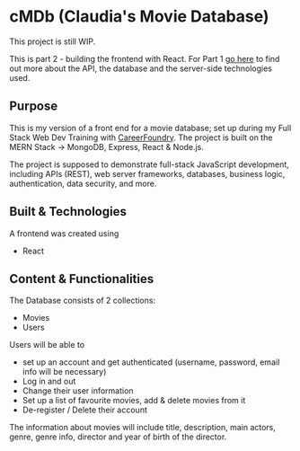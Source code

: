 # cMDb (Claudia's Movie Database)

This project is still WIP.

This is part 2 - building the frontend with React.
For Part 1 [go here](https://github.com/koernerclaudia/CMDB) to find out more about the API, the database and the server-side technologies used.

## Purpose

This is my version of a front end for a movie database; set up during my Full Stack Web Dev Training with [CareerFoundry](https://careerfoundry.com/en/courses/become-a-web-developer/). 
The project is built on the MERN Stack -> MongoDB, Express, React & Node.js.

The project is supposed to demonstrate full-stack JavaScript development, including APIs (REST), web server
frameworks, databases, business logic, authentication, data security, and more.

## Built & Technologies

A frontend was created using
- React

## Content & Functionalities

The Database consists of 2 collections:
- Movies
- Users

Users will be able to
- set up an account and get authenticated (username, password, email info will be necessary)
- Log in and out
- Change their user information
- Set up a list of favourite movies, add & delete movies from it
- De-register / Delete their account

The information about movies will include title, description, main actors, genre, genre info, director and year of birth of the director.

